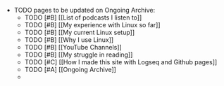 - TODO pages to be updated on Ongoing Archive:
	- TODO [#B] [[List of podcasts I listen to]]
	- TODO [#B] [[My experience with Linux so far]]
	- TODO [#B] [[My current Linux setup]]
	- TODO [#B] [[Why I use Linux]]
	- TODO [#B] [[YouTube Channels]]
	- TODO [#B] [[My struggle in reading]]
	- TODO [#C] [[How I made this site with Logseq and Github pages]]
	- TODO [#A] [[Ongoing Archive]]
	-